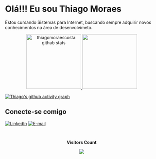 # Olá!!! Eu sou Thiago Moraes

Estou cursando Sistemas para Internet, buscando sempre adquirir novos conhecimentos na área de desenvolvimeto.


<div align="center">
<a href="https://github.com/thiagomoraescosta">
<img loading="lazy" height="180em" src="https://github-readme-stats.vercel.app/api?username=thiagomoraescosta&show_icons=true&count_private=true&hide_border=false&title_color=87CEFA&icon_color=87CEFA&text_color=c9d1d9&bg_color=0d1117" alt="thiagomoraescosta github stats" />
<img loading="lazy" height="180em" src="https://github-readme-stats.vercel.app/api/top-langs/?username=thiagomoraescosta&layout=compact&langs_border=true&title_color=87CEFA&text_color=87CEFA&bg_color=0d1117" />
</div>

[![Thiago's github activity graph](https://github-readme-activity-graph.vercel.app/graph?username=thiagomoraescosta&bg_color=0d1117&color=6695b2&line=ffffff&point=ff0000&area=true&hide_border=true)](https://github.com/ashutosh00710/github-readme-activity-graph)  

## Conecte-se comigo
[![LinkedIn](https://img.shields.io/badge/LinkedIn-000?style=for-the-badge&logo=linkedin&logoColor=0E76A8)](https://www.linkedin.com/in/thiago-moraes-b13508284/)
[![E-mail](https://img.shields.io/badge/-Email-000?style=for-the-badge&logo=microsoft-outlook&logoColor=E94D5F)](mailto:thiagomoraes.programador@gmail.com)
 <div align="center">
<br><p align="centre"><b>Visitors Count</b></p>  
<p align="center"><img align="center" src="https://profile-counter.glitch.me/{thiagomoraescosta}/count.svg" /></p> 
<br></div>
